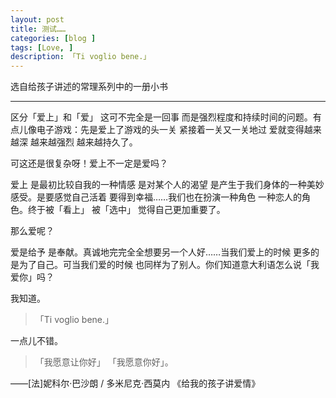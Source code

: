 ```yaml
---
layout: post  
title: 测试……  
categories: [blog ]  
tags: [Love, ]  
description: 「Ti voglio bene.」   
---
```


选自给孩子讲述的常理系列中的一册小书

---

区分「爱上」和「爱」  这可不完全是一回事  而是强烈程度和持续时间的问题。有点儿像电子游戏：先是爱上了游戏的头一关  紧接着一关又一关地过  爱就变得越来越深  越来越强烈  越来越持久了。

可这还是很复杂呀！爱上不一定是爱吗？

爱上  是最初比较自我的一种情感  是对某个人的渴望  是产生于我们身体的一种美妙感受。是要感觉自己活着  要得到幸福……我们也在扮演一种角色  一种恋人的角色。终于被「看上」  被「选中」  觉得自己更加重要了。

那么爱呢？

爱是给予  是奉献。真诚地完完全全想要另一个人好……当我们爱上的时候  更多的是为了自己。可当我们爱的时候  也同样为了别人。你们知道意大利语怎么说「我爱你」吗？

我知道。

> 「Ti voglio bene.」

一点儿不错。

>「我愿意让你好」  「我愿意你好」。


——[法]妮科尔·巴沙朗  / 多米尼克·西莫内 《给我的孩子讲爱情》